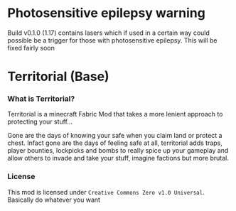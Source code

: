 # Photosensitive epilepsy warning
Build v0.1.0 (1.17) contains lasers which if used in a certain way could possible be a trigger for those with photosensitive epilepsy. This will be fixed fairly soon

# Territorial (Base)

### What is Territorial?
Territorial is a minecraft Fabric Mod that takes a more lenient approach to protecting your stuff...
  
Gone are the days of knowing your safe when you claim land or protect a chest. Infact gone are the days of feeling safe at all, territorial adds traps, player bounties, lockpicks and bombs to really spice up your gameplay and allow others to invade and take your stuff, imagine factions but more brutal.

### License
This mod is licensed under `Creative Commons Zero v1.0 Universal`. Basically do whatever you want
